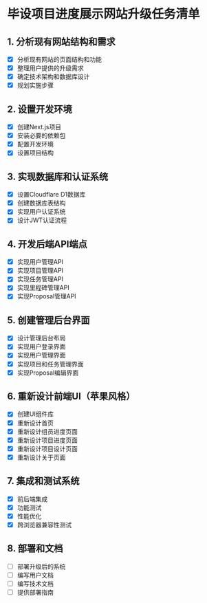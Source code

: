 # 毕设项目进度展示网站升级任务清单

## 1. 分析现有网站结构和需求
- [x] 分析现有网站的页面结构和功能
- [x] 整理用户提供的升级需求
- [x] 确定技术架构和数据库设计
- [x] 规划实施步骤

## 2. 设置开发环境
- [x] 创建Next.js项目
- [x] 安装必要的依赖包
- [x] 配置开发环境
- [x] 设置项目结构

## 3. 实现数据库和认证系统
- [x] 设置Cloudflare D1数据库
- [x] 创建数据库表结构
- [x] 实现用户认证系统
- [x] 设计JWT认证流程

## 4. 开发后端API端点
- [x] 实现用户管理API
- [x] 实现项目管理API
- [x] 实现任务管理API
- [x] 实现里程碑管理API
- [x] 实现Proposal管理API

## 5. 创建管理后台界面
- [x] 设计管理后台布局
- [x] 实现用户登录界面
- [x] 实现用户管理界面
- [x] 实现项目和任务管理界面
- [x] 实现Proposal编辑界面

## 6. 重新设计前端UI（苹果风格）
- [x] 创建UI组件库
- [x] 重新设计首页
- [x] 重新设计组员进度页面
- [x] 重新设计项目进度页面
- [x] 重新设计项目设计页面
- [x] 重新设计关于页面

## 7. 集成和测试系统
- [x] 前后端集成
- [x] 功能测试
- [x] 性能优化
- [x] 跨浏览器兼容性测试

## 8. 部署和文档
- [ ] 部署升级后的系统
- [ ] 编写用户文档
- [ ] 编写技术文档
- [ ] 提供部署指南
